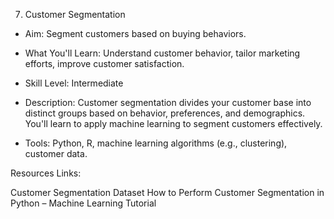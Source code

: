 7. Customer Segmentation
- Aim: Segment customers based on buying behaviors.

- What You'll Learn: Understand customer behavior, tailor marketing efforts, improve customer satisfaction.

- Skill Level: Intermediate

- Description: Customer segmentation divides your customer base into distinct groups based on behavior, preferences, and demographics. You'll learn to apply machine learning to segment customers effectively.

- Tools: Python, R, machine learning algorithms (e.g., clustering), customer data.

Resources Links:

Customer Segmentation Dataset
How to Perform Customer Segmentation in Python – Machine Learning Tutorial
